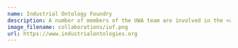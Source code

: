 ```yaml
---
name: Industrial Ontology Foundry
description: A number of members of the UWA team are involved in the <a href=\"https://www.industrialontologies.org/\" target=\"_blank\">Industrial Ontology Foundry (IOF)</a> and coordinate the Maintenance Working Group within the IOF.<br/>Caitlin Wood, Thomas Smoker and Melinda Hodkiewicz were all involved in the organisation of, and presented at, the Industrial Industries Ontology Workshop in Norway February 2019.
image_filename: collaborations/iof.png
url: https://www.industrialontologies.org
---
```

